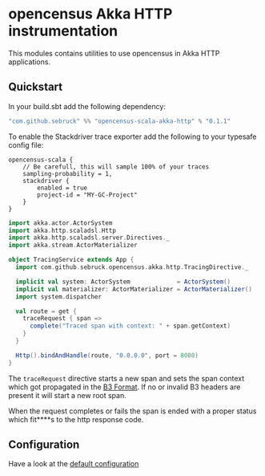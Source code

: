 # opencensus Akka HTTP instrumentation
This modules contains utilities to use opencensus in Akka HTTP applications.

## Quickstart
In your build.sbt add the following dependency:

```scala
"com.github.sebruck" %% "opencensus-scala-akka-http" % "0.1.1" 
```

To enable the Stackdriver trace exporter add the following to your typesafe config file:
```
opencensus-scala {
    // Be carefull, this will sample 100% of your traces
    sampling-probability = 1,
    stackdriver {
        enabled = true
        project-id = "MY-GC-Project"
    }
}
```

```scala
import akka.actor.ActorSystem
import akka.http.scaladsl.Http
import akka.http.scaladsl.server.Directives._
import akka.stream.ActorMaterializer

object TracingService extends App {
  import com.github.sebruck.opencensus.akka.http.TracingDirective._

  implicit val system: ActorSystem             = ActorSystem()
  implicit val materializer: ActorMaterializer = ActorMaterializer()
  import system.dispatcher

  val route = get {
    traceRequest { span =>
      complete("Traced span with context: " + span.getContext)
    }
  }

  Http().bindAndHandle(route, "0.0.0.0", port = 8080)
}

```

The `traceRequest` directive starts a new span and sets the span context which got propagated in 
the [B3 Format](https://github.com/openzipkin/b3-propagation#overall-process). If no or invalid B3 headers
are present it will start a new root span. 

When the request completes or fails the span is ended with a proper status which fit****s to the http response code.


## Configuration
Have a look at the [default configuration](src/main/resources/reference.conf)

